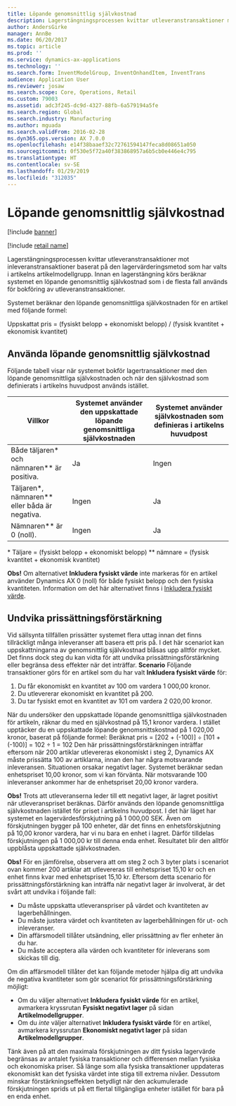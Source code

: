 ```yaml
---
title: Löpande genomsnittlig självkostnad
description: Lagerstängningsprocessen kvittar utleveranstransaktioner mot inleveranstransaktioner baserat på den lagervärderingsmetod som har valts i artikelns artikelmodellgrupp. Innan en lagerstängning körs beräknar systemet en löpande genomsnittlig självkostnad som i de flesta fall används för bokföring av utleveranstransaktioner.
author: AndersGirke
manager: AnnBe
ms.date: 06/20/2017
ms.topic: article
ms.prod: ''
ms.service: dynamics-ax-applications
ms.technology: ''
ms.search.form: InventModelGroup, InventOnhandItem, InventTrans
audience: Application User
ms.reviewer: josaw
ms.search.scope: Core, Operations, Retail
ms.custom: 79003
ms.assetid: adc3f245-dc9d-4327-88fb-6a579194a5fe
ms.search.region: Global
ms.search.industry: Manufacturing
ms.author: mguada
ms.search.validFrom: 2016-02-28
ms.dyn365.ops.version: AX 7.0.0
ms.openlocfilehash: e14f38baaef32c72761594147feca8d08651a050
ms.sourcegitcommit: 0f530e5f72a40f383868957a6b5cb0e446e4c795
ms.translationtype: HT
ms.contentlocale: sv-SE
ms.lasthandoff: 01/29/2019
ms.locfileid: "312035"
---
```

# <a name="running-average-cost-price"></a>Löpande genomsnittlig självkostnad

[!include [banner](../includes/banner.md)]

[!include [retail name](../includes/retail-name.md)]

Lagerstängningsprocessen kvittar utleveranstransaktioner mot inleveranstransaktioner baserat på den lagervärderingsmetod som har valts i artikelns artikelmodellgrupp. Innan en lagerstängning körs beräknar systemet en löpande genomsnittlig självkostnad som i de flesta fall används för bokföring av utleveranstransaktioner.

Systemet beräknar den löpande genomsnittliga självkostnaden för en artikel med följande formel: 

Uppskattat pris = (fysiskt belopp + ekonomiskt belopp) / (fysisk kvantitet + ekonomisk kvantitet)

## <a name="using-the-running-average-cost-price"></a>Använda löpande genomsnittlig självkostnad
Följande tabell visar när systemet bokför lagertransaktioner med den löpande genomsnittliga självkostnaden och när den självkostnad som definierats i artikelns huvudpost används istället.

| Villkor                                               | Systemet använder den uppskattade löpande genomsnittliga självkostnaden | Systemet använder självkostnaden som definieras i artikelns huvudpost |
|---------------------------------------------------------|----------------------------------------------------------|-------------------------------------------------------------------|
| Både täljaren\* och nämnaren\*\* är positiva.  | Ja                                                      | Ingen                                                                |
| Täljaren\*, nämnaren\*\* eller båda är negativa. | Ingen                                                       | Ja                                                               |
| Nämnaren\*\* är 0 (noll).                        | Ingen                                                       | Ja                                                               |

\* Täljare = (fysiskt belopp + ekonomiskt belopp) \*\* nämnare = (fysisk kvantitet + ekonomisk kvantitet) 

**Obs!** Om alternativet **Inkludera fysiskt värde** inte markeras för en artikel använder Dynamics AX 0 (noll) för både fysiskt belopp och den fysiska kvantiteten. Information om det här alternativet finns i [Inkludera fysiskt värde](include-physical-value.md).

## <a name="avoiding-pricing-amplification"></a>Undvika prissättningsförstärkning
Vid sällsynta tillfällen prissätter systemet flera uttag innan det finns tillräckligt många inleveranser att basera ett pris på. I det här scenariot kan uppskattningarna av genomsnittlig självkostnad blåsas upp alltför mycket. Det finns dock steg du kan vidta för att undvika prissättningsförstärkning eller begränsa dess effekter när det inträffar. **Scenario** Följande transaktioner görs för en artikel som du har valt **Inkludera fysiskt värde** för:

1.  Du får ekonomiskt en kvantitet av 100 om vardera 1 000,00 kronor.
2.  Du utlevererar ekonomiskt en kvantitet på 200.
3.  Du tar fysiskt emot en kvantitet av 101 om vardera 2 020,00 kronor.

När du undersöker den uppskattade löpande genomsnittliga självkostnaden för artikeln, räknar du med en självkostnad på 15,1 kronor vardera. I stället upptäcker du en uppskattade löpande genomsnittskostnad på 1 020,00 kronor, baserat på följande formel: Beräknat pris = \[202 + (-100)\] ÷ \[101 + (-100)\] = 102 ÷ 1 = 102 Den här prissättningsförstärkningen inträffar eftersom när 200 artiklar utlevereras ekonomiskt i steg 2, Dynamics AX måste prissätta 100 av artiklarna, innan den har några motsvarande inleveransen. Situationen orsakar negativt lager. Systemet beräknar sedan enhetspriset 10,00 kronor, som vi kan förvänta. När motsvarande 100 inleveranser ankommer har de enhetspriset 20,00 kronor vardera. 

**Obs!** Trots att utleveranserna leder till ett negativt lager, är lagret positivt när utleveranspriset beräknas. Därför används den löpande genomsnittliga självkostnaden istället för priset i artikelns huvudpost. I det här läget har systemet en lagervärdesförskjutning på 1 000,00 SEK. Även om förskjutningen bygger på 100 enheter, där det finns en enhetsförskjutning på 10,00 kronor vardera, har vi nu bara en enhet i lagret. Därför tilldelas förskjutningen på 1 000,00 kr till denna enda enhet. Resultatet blir den alltför uppblåsta uppskattade självkostnaden. 

**Obs!** För en jämförelse, observera att om steg 2 och 3 byter plats i scenariot ovan kommer 200 artiklar att utlevereras till enhetspriset 15,10 kr och en enhet finns kvar med enhetspriset 15,10 kr. Eftersom detta scenario för prissättningsförstärkning kan inträffa när negativt lager är involverat, är det svårt att undvika i följande fall:

-   Du måste uppskatta utleveranspriser på värdet och kvantiteten av lagerbehållningen.
-   Du måste justera värdet och kvantiteten av lagerbehållningen för ut- och inleveranser.
-   Din affärsmodell tillåter utsändning, eller prissättning av fler enheter än du har.
-   Du måste acceptera alla värden och kvantiteter för inleverans som skickas till dig.

Om din affärsmodell tillåter det kan följande metoder hjälpa dig att undvika de negativa kvantiteter som gör scenariot för prissättningsförstärkning möjligt:

-   Om du väljer alternativet **Inkludera fysiskt värde** för en artikel, avmarkera kryssrutan **Fysiskt negativt lager** på sidan **Artikelmodellgrupper**.
-   Om du *inte* väljer alternativet **Inkludera fysiskt värde** för en artikel, avmarkera kryssrutan **Ekonomiskt negativt lager** på sidan **Artikelmodellgrupper**.

Tänk även på att den maximala förskjutningen av ditt fysiska lagervärde begränsas av antalet fysiska transaktioner och differensen mellan fysiska och ekonomiska priser. Så länge som alla fysiska transaktioner uppdateras ekonomiskt kan det fysiska värdet inte stiga till extrema nivåer. Dessutom minskar förstärkningseffekten betydligt när den ackumulerade förskjutningen sprids ut på ett flertal tillgängliga enheter istället för bara på en enda enhet.



